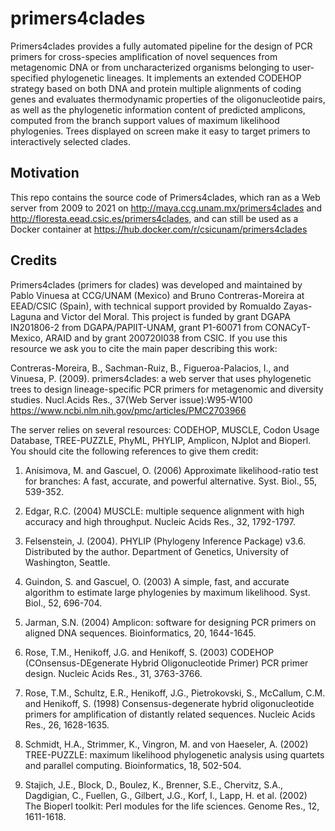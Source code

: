 # primers4clades

Primers4clades provides a fully automated pipeline for the design of PCR primers for cross-species amplification of novel sequences from metagenomic DNA or from uncharacterized organisms belonging to user-specified phylogenetic lineages. It implements an extended CODEHOP strategy based on both DNA and protein multiple alignments of coding genes and evaluates thermodynamic properties of the oligonucleotide pairs, as well as the phylogenetic information content of predicted amplicons, computed from the branch support values of maximum likelihood phylogenies. Trees displayed on screen make it easy to target primers to interactively selected clades. 

## Motivation

This repo contains the source code of Primers4clades, which ran as a Web server from 2009 to 2021 on http://maya.ccg.unam.mx/primers4clades and http://floresta.eead.csic.es/primers4clades, and can still be used as a Docker container at https://hub.docker.com/r/csicunam/primers4clades

## Credits

Primers4clades (primers for clades) was developed and maintained by Pablo Vinuesa at CCG/UNAM (Mexico) and Bruno Contreras-Moreira at EEAD/CSIC (Spain), with technical support provided by Romualdo Zayas-Laguna and Victor del Moral. This project is funded by grant DGAPA IN201806-2 from DGAPA/PAPIIT-UNAM, grant P1-60071 from CONACyT-Mexico, ARAID and by grant 200720I038 from CSIC. If you use this resource we ask you to cite the main paper describing this work:

Contreras-Moreira, B., Sachman-Ruiz, B., Figueroa-Palacios, I., and Vinuesa, P. (2009). primers4clades: a web server that uses phylogenetic trees to design lineage-specific PCR primers for metagenomic and diversity studies. Nucl.Acids Res., 37(Web Server issue):W95-W100 https://www.ncbi.nlm.nih.gov/pmc/articles/PMC2703966

The server relies on several resources: CODEHOP, MUSCLE, Codon Usage Database, TREE-PUZZLE, PhyML, PHYLIP, Amplicon, NJplot and Bioperl. You should cite the following references to give them credit:

1.  Anisimova, M. and Gascuel, O. (2006) Approximate likelihood-ratio test for branches: A fast, accurate, and powerful alternative. Syst. Biol., 55, 539-352.

2. Edgar, R.C. (2004) MUSCLE: multiple sequence alignment with high accuracy and high throughput. Nucleic Acids Res., 32, 1792-1797.

3. Felsenstein, J. (2004). PHYLIP (Phylogeny Inference Package) v3.6. Distributed by the author. Department of Genetics, University of Washington, Seattle.

4. Guindon, S. and Gascuel, O. (2003) A simple, fast, and accurate algorithm to estimate large phylogenies by maximum likelihood. Syst. Biol., 52, 696-704.

5. Jarman, S.N. (2004) Amplicon: software for designing PCR primers on aligned DNA sequences. Bioinformatics, 20, 1644-1645.

6. Rose, T.M., Henikoff, J.G. and Henikoff, S. (2003) CODEHOP (COnsensus-DEgenerate Hybrid Oligonucleotide Primer) PCR primer design. Nucleic Acids Res., 31, 3763-3766.

7. Rose, T.M., Schultz, E.R., Henikoff, J.G., Pietrokovski, S., McCallum, C.M. and Henikoff, S. (1998) Consensus-degenerate hybrid oligonucleotide primers for amplification of distantly related sequences. Nucleic Acids Res., 26, 1628-1635.

8. Schmidt, H.A., Strimmer, K., Vingron, M. and von Haeseler, A. (2002) TREE-PUZZLE: maximum likelihood phylogenetic analysis using quartets and parallel computing. Bioinformatics, 18, 502-504.

9. Stajich, J.E., Block, D., Boulez, K., Brenner, S.E., Chervitz, S.A., Dagdigian, C., Fuellen, G., Gilbert, J.G., Korf, I., Lapp, H. et al. (2002) The Bioperl toolkit: Perl modules for the life sciences. Genome Res., 12, 1611-1618.

